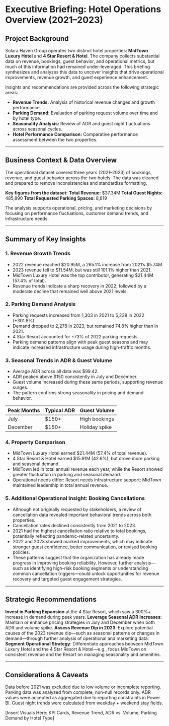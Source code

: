 # Executive Briefing: Hotel Operations Overview (2021–2023)

## Project Background

Solara Haven Group operates two distinct hotel properties: **MidTown Luxury Hotel** and **4 Star Resort & Hotel**. The company collects substantial data on revenue, bookings, guest behavior, and operational metrics, but much of this information had remained under-leveraged. This briefing synthesizes and analyzes this data to uncover insights that drive operational improvements, revenue growth, and guest experience enhancement.

Insights and recommendations are provided across the following strategic areas:

* **Revenue Trends:** Analysis of historical revenue changes and growth performance.
* **Parking Demand:** Evaluation of parking request volume over time and by hotel type.
* **Seasonality Analysis:** Review of ADR and guest night fluctuations across seasonal cycles.
* **Hotel Performance Comparison:** Comparative performance assessment between the two properties.

---

## Business Context & Data Overview

The operational dataset covered three years (2021–2023) of bookings, revenue, and guest behavior across the two hotels. The data was cleaned and prepared to remove inconsistencies and standardize formatting.

**Key figures from the dataset:**
**Total Revenue:** \$37.34M
**Total Guest Nights:** 485,890
**Total Requested Parking Spaces:** 8,819

The analysis supports operational, pricing, and marketing decisions by focusing on performance fluctuations, customer demand trends, and infrastructure needs.

---

## Summary of Key Insights

### 1. Revenue Growth Trends

* 2022 revenue reached \$20.95M, a 265.1% increase from 2021’s \$5.74M.
* 2023 revenue fell to \$11.54M, but was still 101.1% higher than 2021.
* MidTown Luxury Hotel was the top contributor, generating \$21.44M (57.4% of total).
* Revenue trends indicate a sharp recovery in 2022, followed by a moderate decline that remained well above 2021 levels.

### 2. Parking Demand Analysis

* Parking requests increased from 1,303 in 2021 to 5,238 in 2022 (+301.8%).
* Demand dropped to 2,278 in 2023, but remained 74.8% higher than in 2021.
* 4 Star Resort accounted for \~73% of 2022 parking requests.
* Parking demand patterns align with peak guest seasons and may indicate increased infrastructure usage during high-traffic months.

### 3. Seasonal Trends in ADR & Guest Volume

* Average ADR across all data was \$99.42.
* ADR peaked above \$150 consistently in July and December.
* Guest volume increased during these same periods, supporting revenue surges.
* The pattern confirms strong seasonality in pricing and demand behavior.

| Peak Months | Typical ADR | Guest Volume  |
| ----------- | ----------- | ------------- |
| July        | \$150+      | High bookings |
| December    | \$150+      | Holiday spike |

### 4. Property Comparison

* MidTown Luxury Hotel earned \$21.44M (57.4% of total revenue).
* 4 Star Resort & Hotel earned \$15.91M (42.6%), but drove more parking and seasonal demand.
* MidTown led in total annual revenue each year, while the Resort showed greater fluctuation in parking and seasonal demand.
* Operational needs differ: Resort needs infrastructure support; MidTown maintained leadership in total annual revenue.

### 5. Additional Operational Insight: Booking Cancellations

* Although not originally requested by stakeholders, a review of cancellation data revealed important behavioral trends across both properties.
* Cancellation rates declined consistently from 2021 to 2023.
* 2021 had the highest cancellation ratio relative to total bookings, potentially reflecting pandemic-related uncertainty.
* 2022 and 2023 showed marked improvements, which may indicate stronger guest confidence, better communication, or revised booking policies.
* These patterns suggest that the organization has already made progress in improving booking reliability. However, further analysis—such as identifying high-risk booking segments or understanding common cancellation triggers—could unlock opportunities for revenue recovery and targeted guest engagement strategies.



---

## Strategic Recommendations

**Invest in Parking Expansion** at the 4 Star Resort, which saw a 300%+ increase in demand during peak years.
**Leverage Seasonal ADR Increases**: Maintain or enhance pricing strategies in July and December when both ADR and volume spike.
**Assess Revenue Dip in 2023**: Explore potential causes of the 2023 revenue dip—such as seasonal patterns or changes in demand—through further analysis of operational and marketing data.
**Segment Operational Strategy**: Differentiate approaches between MidTown Luxury Hotel and the 4 Star Resort & Hotel—e.g., focus MidTown on consistent revenue and the Resort on managing seasonality and amenities.

---

## Considerations & Caveats

Data before 2021 was excluded due to low volume or incomplete reporting.
Parking data was analyzed from complete, non-null records only.
ADR values were accepted as aggregated due to reporting constraints in Power BI.
Guest night trends were calculated from weekday + weekend stay fields.

\[Insert Visuals Here: KPI Cards, Revenue Trend, ADR vs. Volume, Parking Demand by Hotel Type]
